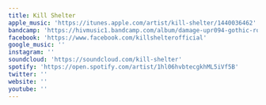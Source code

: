 ```yaml
---
title: Kill Shelter
apple_music: 'https://itunes.apple.com/artist/kill-shelter/1440036462'
bandcamp: 'https://hivmusic1.bandcamp.com/album/damage-upr094-gothic-rock-darkwave'
facebook: 'https://www.facebook.com/killshelterofficial'
google_music: ''
instagram: ''
soundcloud: 'https://soundcloud.com/kill-shelter'
spotify: 'https://open.spotify.com/artist/1hl06hvbtecgkhML5iVf5B'
twitter: ''
website: ''
youtube: ''
---
```

